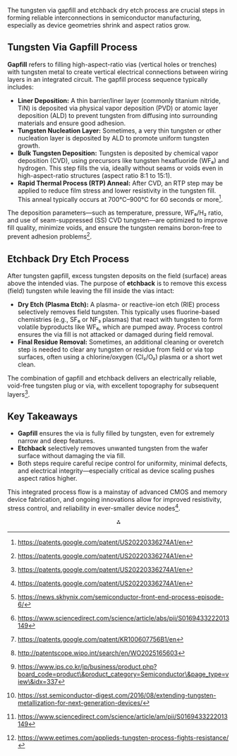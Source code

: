 
The tungsten via gapfill and etchback dry etch process are crucial steps in forming reliable interconnections in semiconductor manufacturing, especially as device geometries shrink and aspect ratios grow.

## Tungsten Via Gapfill Process

**Gapfill** refers to filling high-aspect-ratio vias (vertical holes or trenches) with tungsten metal to create vertical electrical connections between wiring layers in an integrated circuit. The gapfill process sequence typically includes:

- **Liner Deposition:** A thin barrier/liner layer (commonly titanium nitride, TiN) is deposited via physical vapor deposition (PVD) or atomic layer deposition (ALD) to prevent tungsten from diffusing into surrounding materials and ensure good adhesion.
- **Tungsten Nucleation Layer:** Sometimes, a very thin tungsten or other nucleation layer is deposited by ALD to promote uniform tungsten growth.
- **Bulk Tungsten Deposition:** Tungsten is deposited by chemical vapor deposition (CVD), using precursors like tungsten hexafluoride (WF₆) and hydrogen. This step fills the via, ideally without seams or voids even in high-aspect-ratio structures (aspect ratio 8:1 to 15:1).
- **Rapid Thermal Process (RTP) Anneal:** After CVD, an RTP step may be applied to reduce film stress and lower resistivity in the tungsten fill. This anneal typically occurs at 700°C–900°C for 60 seconds or more[^1].

The deposition parameters—such as temperature, pressure, WF₆/H₂ ratio, and use of seam-suppressed (SS) CVD tungsten—are optimized to improve fill quality, minimize voids, and ensure the tungsten remains boron-free to prevent adhesion problems[^1].

## Etchback Dry Etch Process

After tungsten gapfill, excess tungsten deposits on the field (surface) areas above the intended vias. The purpose of **etchback** is to remove this excess (field) tungsten while leaving the fill inside the vias intact:

- **Dry Etch (Plasma Etch):** A plasma- or reactive-ion etch (RIE) process selectively removes field tungsten. This typically uses fluorine-based chemistries (e.g., SF₆ or NF₃ plasmas) that react with tungsten to form volatile byproducts like WF₆, which are pumped away. Process control ensures the via fill is not attacked or damaged during field removal.
- **Final Residue Removal:** Sometimes, an additional cleaning or overetch step is needed to clear any tungsten or residue from field or via top surfaces, often using a chlorine/oxygen (Cl₂/O₂) plasma or a short wet clean.

The combination of gapfill and etchback delivers an electrically reliable, void-free tungsten plug or via, with excellent topography for subsequent layers[^1].

## Key Takeaways

- **Gapfill** ensures the via is fully filled by tungsten, even for extremely narrow and deep features.
- **Etchback** selectively removes unwanted tungsten from the wafer surface without damaging the via fill.
- Both steps require careful recipe control for uniformity, minimal defects, and electrical integrity—especially critical as device scaling pushes aspect ratios higher.

This integrated process flow is a mainstay of advanced CMOS and memory device fabrication, and ongoing innovations allow for improved resistivity, stress control, and reliability in ever-smaller device nodes[^1].
<span style="display:none">[^2][^3][^4][^5][^6][^7][^8][^9]</span>

<div style="text-align: center">⁂</div>

[^1]: https://patents.google.com/patent/US20220336274A1/en

[^2]: https://news.skhynix.com/semiconductor-front-end-process-episode-6/

[^3]: https://www.sciencedirect.com/science/article/abs/pii/S0169433222013149

[^4]: https://patents.google.com/patent/KR100607756B1/en

[^5]: http://patentscope.wipo.int/search/en/WO2025165603

[^6]: https://www.ips.co.kr/jp/business/product.php?board_code=product\&product_category=Semiconductor\&page_type=view\&idx=337

[^7]: https://sst.semiconductor-digest.com/2016/08/extending-tungsten-metallization-for-next-generation-devices/

[^8]: https://www.sciencedirect.com/science/article/am/pii/S0169433222013149

[^9]: https://www.eetimes.com/applieds-tungsten-process-fights-resistance/

